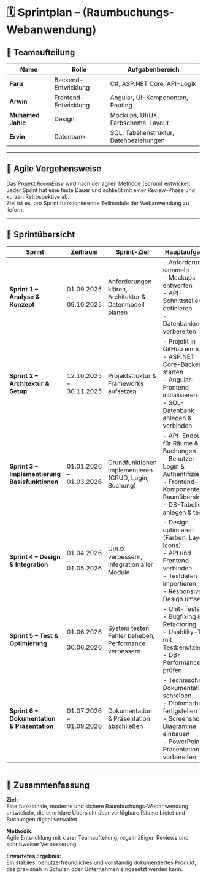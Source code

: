 # 🗓️ Sprintplan – (Raumbuchungs-Webanwendung)

## 👥 Teamaufteilung
| Name  | Rolle | Aufgabenbereich |
|--------|--------|----------------|
| **Faru** | Backend-Entwicklung | C#, ASP.NET Core, API-Logik |
| **Arwin** | Frontend-Entwicklung | Angular, UI-Komponenten, Routing |
| **Muhamed Jahic** | Design | Mockups, UI/UX, Farbschema, Layout |
| **Ervin** | Datenbank | SQL, Tabellenstruktur, Datenbeziehungen |

---

## 🚀 Agile Vorgehensweise
Das Projekt *RoomEase* wird nach der agilen Methode (Scrum) entwickelt.  
Jeder Sprint hat eine feste Dauer und schließt mit einer Review-Phase und kurzen Retrospektive ab.  
Ziel ist es, pro Sprint funktionierende Teilmodule der Webanwendung zu liefern.

---

## 📅 Sprintübersicht

| **Sprint** | **Zeitraum** | **Sprint-Ziel** | **Hauptaufgaben** | **Verantwortliche** |
|-------------|--------------|------------------|--------------------|----------------------|
| **Sprint 1 – Analyse & Konzept** | 01.09.2025 – 09.10.2025 | Anforderungen klären, Architektur & Datenmodell planen | - Anforderungen sammeln<br>- Mockups entwerfen<br>- API-Schnittstellen definieren<br>- Datenbankmodell vorbereiten | Alle, **Muhamed Jahic**, **Ervin** |
| **Sprint 2 – Architektur & Setup** | 12.10.2025 – 30.11.2025 | Projektstruktur & Frameworks aufsetzen | - Projekt in GitHub einrichten<br>- ASP.NET Core-Backend starten<br>- Angular-Frontend initialisieren<br>- SQL-Datenbank anlegen & verbinden | **Faru**, **Arwin**,**Erwin**, **Muhamed Jahic** |
| **Sprint 3 – Implementierung Basisfunktionen** | 01.01.2026 – 01.03.2026 | Grundfunktionen implementieren (CRUD, Login, Buchung) | - API-Endpunkte für Räume & Buchungen<br>- Benutzer-Login & Authentifizierung<br>- Frontend-Komponenten für Raumübersicht<br>- DB-Tabellen anlegen & testen | **Faru**, **Arwin**, **Ervin** |
| **Sprint 4 – Design & Integration** | 01.04.2026 – 01.05.2026 | UI/UX verbessern, Integration aller Module | - Design optimieren (Farben, Layout, Icons)<br>- API und Frontend verbinden<br>- Testdaten importieren<br>- Responsives Design umsetzen | **Muhamed Jahic**, **Arwin**, **Faru** |
| **Sprint 5 – Test & Optimierung** | 01.06.2026 – 30.06.2026 | System testen, Fehler beheben, Performance verbessern | - Unit-Tests<br>- Bugfixing & Refactoring<br>- Usability-Tests mit Testbenutzern<br>- DB-Performance prüfen | **Alle** |
| **Sprint 6 – Dokumentation & Präsentation** | 01.07.2026 – 01.09.2026 | Dokumentation & Präsentation abschließen | - Technische Dokumentation schreiben<br>- Diplomarbeit fertigstellen<br>- Screenshots & Diagramme einbauen<br>- PowerPoint-Präsentation vorbereiten | **Alle** |

---

## 🧭 Zusammenfassung

**Ziel:**  
Eine funktionale, moderne und sichere Raumbuchungs-Webanwendung entwickeln, die eine klare Übersicht über verfügbare Räume bietet und Buchungen digital verwaltet.  

**Methodik:**  
Agile Entwicklung mit klarer Teamaufteilung, regelmäßigen Reviews und schrittweiser Verbesserung.  

**Erwartetes Ergebnis:**  
Ein stabiles, benutzerfreundliches und vollständig dokumentiertes Produkt, das praxisnah in Schulen oder Unternehmen eingesetzt werden kann.
